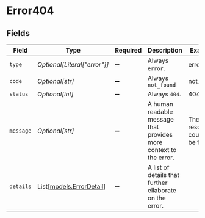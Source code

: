 # Error404


## Fields

| Field                                                             | Type                                                              | Required                                                          | Description                                                       | Example                                                           |
| ----------------------------------------------------------------- | ----------------------------------------------------------------- | ----------------------------------------------------------------- | ----------------------------------------------------------------- | ----------------------------------------------------------------- |
| `type`                                                            | *Optional[Literal["error"]]*                                      | :heavy_minus_sign:                                                | Always `error`.                                                   | error                                                             |
| `code`                                                            | *Optional[str]*                                                   | :heavy_minus_sign:                                                | Always `not_found`                                                | not_found                                                         |
| `status`                                                          | *Optional[int]*                                                   | :heavy_minus_sign:                                                | Always `404`.                                                     | 404                                                               |
| `message`                                                         | *Optional[str]*                                                   | :heavy_minus_sign:                                                | A human readable message that provides more context to the error. | The resource could not be found                                   |
| `details`                                                         | List[[models.ErrorDetail](../models/errordetail.md)]              | :heavy_minus_sign:                                                | A list of details that further ellaborate on the error.           |                                                                   |